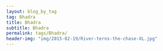 ```yaml
---
layout: blog_by_tag
tag: Bhadra
title: Bhadra
subtitle: Bhadra
permalink: tags/Bhadra/
header-img: "img/2015-02-19/River-terns-the-chase-XL.jpg"
---
```

